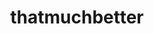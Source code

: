 ---
layout: playlist
title: thatmuchbetter
section: College
embed: '<iframe class="playlist" loading="lazy" src="about:blank" data-src="https://open.spotify.com/embed/playlist/3XuLy61tsdqU1HhDbOmzP6" width="100%" height="380" frameborder="0" allowtransparency="true" allow="autoplay; clipboard-write; encrypted-media; fullscreen; picture-in-picture" title="Spotify playlist"></iframe>'
story: "freshman winter/spring"
order: 2
---
